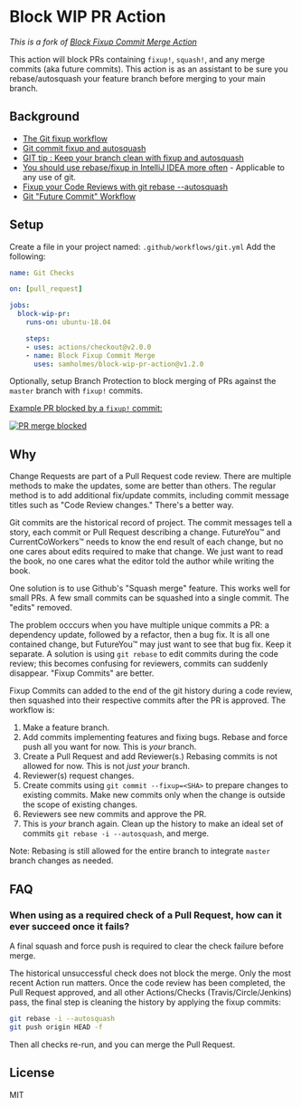 # Block WIP PR Action

_This is a fork of [Block Fixup Commit Merge Action](https://github.com/13rac1/block-fixup-merge-action)_

This action will block PRs containing `fixup!`, `squash!`, and any merge commits
(aka future commits). This action is as an assistant to be sure you 
rebase/autosquash your feature branch before merging to your main branch.

## Background

* [The Git fixup workflow](https://dev.to/koffeinfrei/the-git-fixup-workflow-386d)
* [Git commit fixup and autosquash](https://blog.sebastian-daschner.com/entries/git-commit-fixup-autosquash)
* [GIT tip : Keep your branch clean with fixup and autosquash](https://fle.github.io/git-tip-keep-your-branch-clean-with-fixup-and-autosquash.html)
* [You should use rebase/fixup in IntelliJ IDEA more often](https://augustl.com/blog/2019/using_rebase_fixup_in_intellij_idea/) - Applicable to any use of git.
* [Fixup your Code Reviews with git rebase --autosquash](https://rietta.com/blog/git-rebase-autosquash-code-reviews/)
* [Git "Future Commit" Workflow](https://github.com/EdgeApp/edge-conventions/blob/master/git-future-commit-workflow.md)

## Setup

Create a file in your project named: `.github/workflows/git.yml` Add the
following:

```yaml
name: Git Checks

on: [pull_request]

jobs:
  block-wip-pr:
    runs-on: ubuntu-18.04

    steps:
    - uses: actions/checkout@v2.0.0
    - name: Block Fixup Commit Merge
      uses: samholmes/block-wip-pr-action@v1.2.0
```

Optionally, setup Branch Protection to block merging of PRs against the `master`
branch with `fixup!` commits.

[Example PR blocked by a `fixup!` commit:][example-pr]

[example-pr]:https://github.com/13rac1/block-fixup-merge-action/pull/1

[![PR merge blocked](images/block-fixup-example.png?raw=true)](images/block-fixup-example.png?raw=true)

## Why

Change Requests are part of a Pull Request code review. There are multiple
methods to make the updates, some are better than others. The regular method is
to add additional fix/update commits, including commit message titles such as
"Code Review changes." There's a better way.

Git commits are the historical record of project. The commit messages tell a
story, each commit or Pull Request describing a change. FutureYou™ and
CurrentCoWorkers™ needs to know the end result of each change, but no one
cares about edits required to make that change. We just want to read the book,
no one cares what the editor told the author while writing the book.

One solution is to use Github's "Squash merge" feature. This works well for
small PRs. A few small commits can be squashed into a single commit. The "edits"
removed.

The problem occcurs when you have multiple unique commits a PR: a dependency
update, followed by a refactor, then a bug fix. It is all one contained change,
but FutureYou™ may just want to see that bug fix. Keep it separate. A solution
is using `git rebase` to edit commits during the code review; this becomes
confusing for reviewers, commits can suddenly disappear. "Fixup Commits" are
better.

Fixup Commits can added to the end of the git history during a code review, then
squashed into their respective commits after the PR is approved. The workflow
is:

1. Make a feature branch.
2. Add commits implementing features and fixing bugs. Rebase and force push all
   you want for now. This is _your_ branch.
3. Create a Pull Request and add Reviewer(s.) Rebasing commits is not allowed
   for now. This is not _just your_ branch.
4. Reviewer(s) request changes.
5. Create commits using `git commit --fixup=<SHA>` to prepare changes to
   existing commits. Make new commits only when the change is outside the scope
   of existing changes.
6. Reviewers see new commits and approve the PR.
7. This is _your_ branch again. Clean up the history to make an ideal set of
   commits `git rebase -i --autosquash`, and merge.

Note: Rebasing is still allowed for the entire branch to integrate `master`
branch changes as needed.

## FAQ

### When using as a required check of a Pull Request, how can it ever succeed once it fails?

A final squash and force push is required to clear the check failure before merge.

The historical unsuccessful check does not block the merge. Only the most recent
Action run matters. Once the code review has been completed, the Pull Request
approved, and all other Actions/Checks (Travis/Circle/Jenkins) pass, the final
step is cleaning the history by applying the fixup commits:

```bash
git rebase -i --autosquash
git push origin HEAD -f
```

Then all checks re-run, and you can merge the Pull Request.

## License

MIT
